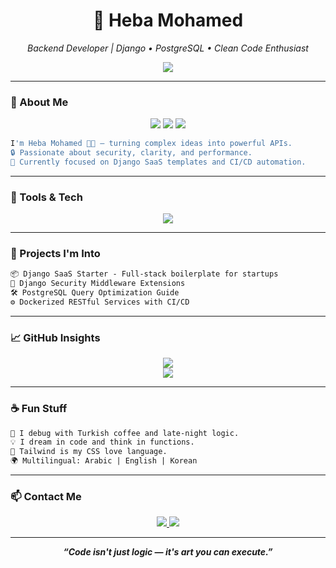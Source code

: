 
<!-- 🧬 Creative README | Heba Mohamed - Style: Card Showcase -->

<h1 align="center">🧬 Heba Mohamed</h1>
<p align="center"><i>Backend Developer | Django • PostgreSQL • Clean Code Enthusiast</i></p>

<div align="center">
  <img src="https://readme-typing-svg.demolab.com?font=Fira+Code&weight=500&pause=1000&color=26F7C7&center=true&vCenter=true&multiline=true&width=600&height=60&lines=Backend+Engineer+from+Egypt+🇪🇬;Clean+Architecture+|+Secure+Code+|+Django+Craft" />
</div>

---

### 🌌 About Me

<div align="center">
  <img src="https://img.shields.io/badge/Django-Backend-black?style=for-the-badge&logo=django" />
  <img src="https://img.shields.io/badge/PostgreSQL-DB-316192?style=for-the-badge&logo=postgresql&logoColor=white" />
  <img src="https://img.shields.io/badge/TailwindCSS-Styling-38B2AC?style=for-the-badge&logo=tailwindcss&logoColor=white" />
</div>

```bash
I'm Heba Mohamed 👩‍💻 — turning complex ideas into powerful APIs.
🔒 Passionate about security, clarity, and performance.
🎯 Currently focused on Django SaaS templates and CI/CD automation.
```

---

### 🧰 Tools & Tech

<div align="center">
  <img src="https://skillicons.dev/icons?i=python,django,postgresql,git,github,tailwind,html,css,cpp,java" />
</div>

---

### 🧠 Projects I'm Into

```markdown
📦 Django SaaS Starter - Full-stack boilerplate for startups
🔐 Django Security Middleware Extensions
🛠 PostgreSQL Query Optimization Guide
⚙️ Dockerized RESTful Services with CI/CD
```

---

### 📈 GitHub Insights

<div align="center">
  <img src="https://github-readme-stats.vercel.app/api?username=heba-mohamed&theme=dark&show_icons=true&hide_border=true" />
  <br />
  <img src="https://github-readme-stats.vercel.app/api/top-langs/?username=heba-mohamed&layout=compact&theme=dark&hide_border=true" />
</div>

---

### ☕ Fun Stuff

```markdown
🧘 I debug with Turkish coffee and late-night logic.
💡 I dream in code and think in functions.
🎨 Tailwind is my CSS love language.
🌍 Multilingual: Arabic | English | Korean
```

---

### 📫 Contact Me

<p align="center">
  <a href="mailto:heba.mohamed@btu.edu.eg">
    <img src="https://img.shields.io/badge/Email-EA4335?style=for-the-badge&logo=gmail&logoColor=white" />
  </a>
  <a href="https://linkedin.com/in/heba-mohamed-a60b42334" target="_blank">
    <img src="https://img.shields.io/badge/LinkedIn-0A66C2?style=for-the-badge&logo=linkedin&logoColor=white" />
  </a>
</p>

---

<p align="center"><b><i>“Code isn't just logic — it's art you can execute.”</i></b></p>
